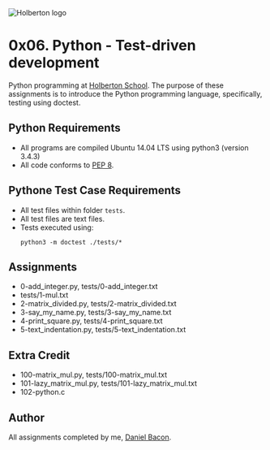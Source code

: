 <img src="https://www.holbertonschool.com/assets/holberton-logo-1cc451260ca3cd297def53f2250a9794810667c7ca7b5fa5879a569a457bf16f.png" alt="Holberton logo">

0x06. Python - Test-driven development
======================================
Python programming at [Holberton School](https://www.holbertonschool.com). The purpose of these assignments is to introduce the Python programming language, specifically, testing using doctest.

Python Requirements
-------------------
* All programs are compiled Ubuntu 14.04 LTS using python3 (version 3.4.3)
* All code conforms to [PEP 8](https://www.python.org/dev/peps/pep-0008/).

Pythone Test Case Requirements
------------------------------
* All test files within folder ```tests```.
* All test files are text files.
* Tests executed using:
  ```
  python3 -m doctest ./tests/*
  ```

Assignments
-----------
* 0-add_integer.py, tests/0-add_integer.txt
* tests/1-mul.txt
* 2-matrix_divided.py, tests/2-matrix_divided.txt
* 3-say_my_name.py, tests/3-say_my_name.txt
* 4-print_square.py, tests/4-print_square.txt
* 5-text_indentation.py, tests/5-text_indentation.txt

Extra Credit
------------
* 100-matrix_mul.py, tests/100-matrix_mul.txt
* 101-lazy_matrix_mul.py, tests/101-lazy_matrix_mul.txt
* 102-python.c

Author
------
All assignments completed by me, [Daniel Bacon](https://github.com/dfbacon).
